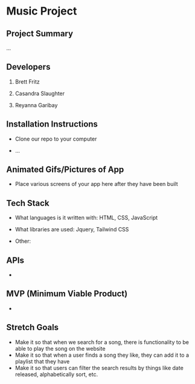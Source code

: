 # Music Project


## Project Summary

...

## Developers

1. Brett Fritz

2. Casandra Slaughter

3. Reyanna Garibay

## Installation Instructions

- Clone our repo to your computer

- ...


## Animated Gifs/Pictures of App

- Place various screens of your app here after they have been built

## Tech Stack

- What languages is it written with: HTML, CSS, JavaScript

- What libraries are used: Jquery, Tailwind CSS

- Other: 


## APIs

- 

## MVP (Minimum Viable Product)

- 


## Stretch Goals

- Make it so that when we search for a song, there is functionality to be able to play the song on the website
- Make it so that when a user finds a song they like, they can add it to a playlist that they have
- Make it so that users can filter the search results by things like date released, alphabetically sort, etc.

